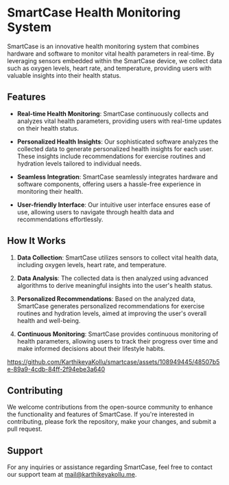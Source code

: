 # SmartCase Health Monitoring System

SmartCase is an innovative health monitoring system that combines hardware and software to monitor vital health parameters in real-time. By leveraging sensors embedded within the SmartCase device, we collect data such as oxygen levels, heart rate, and temperature, providing users with valuable insights into their health status.


## Features

- **Real-time Health Monitoring**: SmartCase continuously collects and analyzes vital health parameters, providing users with real-time updates on their health status.

- **Personalized Health Insights**: Our sophisticated software analyzes the collected data to generate personalized health insights for each user. These insights include recommendations for exercise routines and hydration levels tailored to individual needs.

- **Seamless Integration**: SmartCase seamlessly integrates hardware and software components, offering users a hassle-free experience in monitoring their health.

- **User-friendly Interface**: Our intuitive user interface ensures ease of use, allowing users to navigate through health data and recommendations effortlessly.

## How It Works

1. **Data Collection**: SmartCase utilizes sensors to collect vital health data, including oxygen levels, heart rate, and temperature.

2. **Data Analysis**: The collected data is then analyzed using advanced algorithms to derive meaningful insights into the user's health status.

3. **Personalized Recommendations**: Based on the analyzed data, SmartCase generates personalized recommendations for exercise routines and hydration levels, aimed at improving the user's overall health and well-being.

4. **Continuous Monitoring**: SmartCase provides continuous monitoring of health parameters, allowing users to track their progress over time and make informed decisions about their lifestyle habits.

https://github.com/KarthikeyaKollu/smartcase/assets/108949445/48507b5e-89a9-4cdb-84ff-2f94ebe3a640

## Contributing

We welcome contributions from the open-source community to enhance the functionality and features of SmartCase. If you're interested in contributing, please fork the repository, make your changes, and submit a pull request.

## Support

For any inquiries or assistance regarding SmartCase, feel free to contact our support team at  mail@karthikeyakollu.me.




